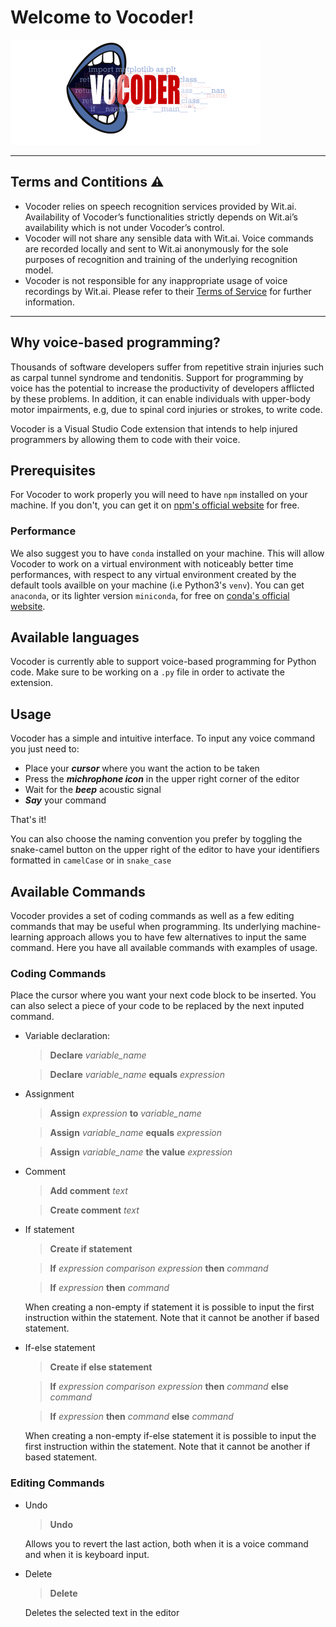 # Welcome to Vocoder!

![Vocoder logo](style/logo.png)

***
## Terms and Contitions **⚠️** 
 - Vocoder relies on speech recognition services provided by Wit.ai. Availability of Vocoder’s functionalities strictly depends on Wit.ai’s availability which is not under Vocoder’s control.
- Vocoder will not share any sensible data with Wit.ai. Voice commands are recorded locally and sent to Wit.ai anonymously for the sole purposes of recognition and training of the underlying recognition model.
- Vocoder is not responsible for any inappropriate usage of voice recordings by Wit.ai. Please refer to their [Terms of Service](https://wit.ai/terms) for further information.
***

## Why voice-based programming?
Thousands of software developers suffer from repetitive strain injuries such as carpal tunnel syndrome and tendonitis. Support for programming by voice has the potential to increase the productivity of developers afflicted by these problems. In addition, it can enable individuals with upper-body motor impairments, e.g, due to spinal cord injuries or strokes, to write code.

Vocoder is a Visual Studio Code extension that intends to help injured programmers by allowing them to code with their voice.

## Prerequisites
For Vocoder to work properly you will need to have `npm` installed on your machine. If you don't, you can get it on [npm's official website](https://www.npmjs.com/get-npm) for free.
### Performance
We also suggest you to have `conda` installed on your machine. This will allow Vocoder to work on a virtual environment with noticeably better time performances, with respect to any virtual environment created by the default tools availble on your machine (i.e Python3's `venv`). You can get `anaconda`, or its lighter version `miniconda`, for free on [conda's official website](https://docs.conda.io/projects/conda/en/latest/user-guide/install/download.html).

## Available languages
Vocoder is currently able to support voice-based programming for Python code. Make sure to be working on a `.py` file in order to activate the extension.

## Usage
Vocoder has a simple and intuitive interface. To input any voice command you just need to:

* Place your **_cursor_** where you want the action to be taken
* Press the **_michrophone icon_** in the upper right corner of the editor
* Wait for the **_beep_** acoustic signal 
* **_Say_** your command

That's it!

You can also choose the naming convention you prefer by toggling the snake-camel button on the upper right of the editor to have your identifiers formatted in `camelCase` or in `snake_case`

## Available Commands
Vocoder provides a set of coding commands as well as a few editing commands that may be useful when programming. Its underlying machine-learning approach allows you to have few alternatives to input the same command. Here you have all available commands with examples of usage.

### Coding Commands
Place the cursor where you want your next code block to be inserted. You can also select a piece of your code to be replaced by the next inputed command.

* Variable declaration: 
  > **Declare** _variable_name_

  > **Declare** _variable_name_ **equals** _expression_

* Assignment
  > **Assign** _expression_  **to**  _variable_name_

  > **Assign** _variable_name_ **equals** _expression_

  > **Assign** _variable_name_ **the value** _expression_

* Comment
  > **Add comment** _text_

  > **Create comment** _text_

* If statement
  > **Create if statement**

  > **If** _expression_ _comparison_ _expression_ **then** _command_

  > **If** _expression_ **then** _command_

  When creating a non-empty if statement it is possible to input the first instruction within the statement. Note that it cannot be another if based statement.

* If-else statement
  > **Create if else statement**

  > **If** _expression_ _comparison_ _expression_ **then** _command_ **else** _command_

  > **If** _expression_ **then** _command_ **else** _command_

  When creating a non-empty if-else statement it is possible to input the first instruction within the statement. Note that it cannot be another if based statement.

### Editing Commands
* Undo
  > **Undo**

  Allows you to revert the last action, both when it is a voice command and when it is keyboard input.

* Delete
  > **Delete**
  
  Deletes the selected text in the editor
